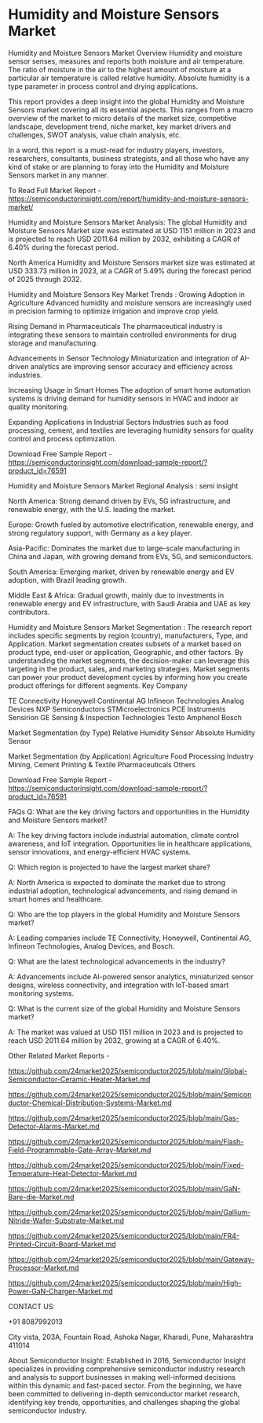 <h1>Humidity and Moisture Sensors Market</h1>
Humidity and Moisture Sensors Market Overview
Humidity and moisture sensor senses, measures and reports both moisture and air temperature. The ratio of moisture in the air to the highest amount of moisture at a particular air temperature is called relative humidity. Absolute humidity is a type parameter in process control and drying applications.

This report provides a deep insight into the global Humidity and Moisture Sensors market covering all its essential aspects. This ranges from a macro overview of the market to micro details of the market size, competitive landscape, development trend, niche market, key market drivers and challenges, SWOT analysis, value chain analysis, etc.

In a word, this report is a must-read for industry players, investors, researchers, consultants, business strategists, and all those who have any kind of stake or are planning to foray into the Humidity and Moisture Sensors market in any manner.

To Read Full Market Report -
https://semiconductorinsight.com/report/humidity-and-moisture-sensors-market/

Humidity and Moisture Sensors Market Analysis:
The global Humidity and Moisture Sensors Market size was estimated at USD 1151 million in 2023 and is projected to reach USD 2011.64 million by 2032, exhibiting a CAGR of 6.40% during the forecast period.

North America Humidity and Moisture Sensors market size was estimated at USD 333.73 million in 2023, at a CAGR of 5.49% during the forecast period of 2025 through 2032.

Humidity and Moisture Sensors Key Market Trends :
Growing Adoption in Agriculture
Advanced humidity and moisture sensors are increasingly used in precision farming to optimize irrigation and improve crop yield.

Rising Demand in Pharmaceuticals
The pharmaceutical industry is integrating these sensors to maintain controlled environments for drug storage and manufacturing.

Advancements in Sensor Technology
Miniaturization and integration of AI-driven analytics are improving sensor accuracy and efficiency across industries.

Increasing Usage in Smart Homes
The adoption of smart home automation systems is driving demand for humidity sensors in HVAC and indoor air quality monitoring.

Expanding Applications in Industrial Sectors
Industries such as food processing, cement, and textiles are leveraging humidity sensors for quality control and process optimization.

Download Free Sample Report -
https://semiconductorinsight.com/download-sample-report/?product_id=76591

Humidity and Moisture Sensors Market Regional Analysis :
semi insight

North America:
Strong demand driven by EVs, 5G infrastructure, and renewable energy, with the U.S. leading the market.

Europe:
Growth fueled by automotive electrification, renewable energy, and strong regulatory support, with Germany as a key player.

Asia-Pacific:
Dominates the market due to large-scale manufacturing in China and Japan, with growing demand from EVs, 5G, and semiconductors.

South America:
Emerging market, driven by renewable energy and EV adoption, with Brazil leading growth.

Middle East & Africa:
Gradual growth, mainly due to investments in renewable energy and EV infrastructure, with Saudi Arabia and UAE as key contributors.

Humidity and Moisture Sensors Market Segmentation :
The research report includes specific segments by region (country), manufacturers, Type, and Application. Market segmentation creates subsets of a market based on product type, end-user or application, Geographic, and other factors. By understanding the market segments, the decision-maker can leverage this targeting in the product, sales, and marketing strategies. Market segments can power your product development cycles by informing how you create product offerings for different segments.
Key Company

TE Connectivity
Honeywell
Continental AG
Infineon Technologies
Analog Devices
NXP Semiconductors
STMicroelectronics
PCE Instruments
Sensirion
GE Sensing & Inspection Technologies
Testo
Amphenol
Bosch

Market Segmentation (by Type)
Relative Humidity Sensor
Absolute Humidity Sensor

Market Segmentation (by Application)
Agriculture
Food Processing Industry
Mining, Cement
Printing & Textile
Pharmaceuticals
Others

Download Free Sample Report -
https://semiconductorinsight.com/download-sample-report/?product_id=76591

FAQs
Q: What are the key driving factors and opportunities in the Humidity and Moisture Sensors market?

A: The key driving factors include industrial automation, climate control awareness, and IoT integration. Opportunities lie in healthcare applications, sensor innovations, and energy-efficient HVAC systems.

Q: Which region is projected to have the largest market share?

A: North America is expected to dominate the market due to strong industrial adoption, technological advancements, and rising demand in smart homes and healthcare.

Q: Who are the top players in the global Humidity and Moisture Sensors market?

A: Leading companies include TE Connectivity, Honeywell, Continental AG, Infineon Technologies, Analog Devices, and Bosch.

Q: What are the latest technological advancements in the industry?

A: Advancements include AI-powered sensor analytics, miniaturized sensor designs, wireless connectivity, and integration with IoT-based smart monitoring systems.

Q: What is the current size of the global Humidity and Moisture Sensors market?

A: The market was valued at USD 1151 million in 2023 and is projected to reach USD 2011.64 million by 2032, growing at a CAGR of 6.40%.

Other Related Market Reports -

https://github.com/24market2025/semiconductor2025/blob/main/Global-Semiconductor-Ceramic-Heater-Market.md

https://github.com/24market2025/semiconductor2025/blob/main/Semiconductor-Chemical-Distribution-Systems-Market.md

https://github.com/24market2025/semiconductor2025/blob/main/Gas-Detector-Alarms-Market.md

https://github.com/24market2025/semiconductor2025/blob/main/Flash-Field-Programmable-Gate-Array-Market.md

https://github.com/24market2025/semiconductor2025/blob/main/Fixed-Temperature-Heat-Detector-Market.md

https://github.com/24market2025/semiconductor2025/blob/main/GaN-Bare-die-Market.md

https://github.com/24market2025/semiconductor2025/blob/main/Gallium-Nitride-Wafer-Substrate-Market.md

https://github.com/24market2025/semiconductor2025/blob/main/FR4-Printed-Circuit-Board-Market.md

https://github.com/24market2025/semiconductor2025/blob/main/Gateway-Processor-Market.md

https://github.com/24market2025/semiconductor2025/blob/main/High-Power-GaN-Charger-Market.md

CONTACT US:

+91 8087992013

City vista, 203A, Fountain Road, Ashoka Nagar, Kharadi, Pune, Maharashtra 411014

About Semiconductor Insight:
Established in 2016, Semiconductor Insight specializes in providing comprehensive semiconductor industry research and analysis to support businesses in making well-informed decisions within this dynamic and fast-paced sector. From the beginning, we have been committed to delivering in-depth semiconductor market research, identifying key trends, opportunities, and challenges shaping the global semiconductor industry.
